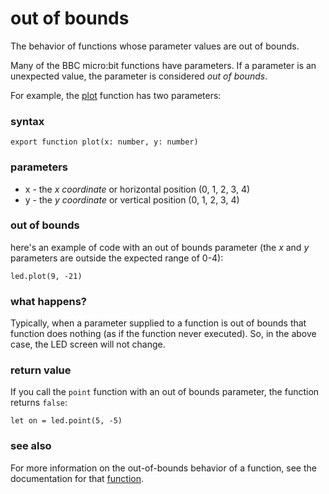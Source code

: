 # out of bounds

The behavior of functions whose parameter values are out of bounds.

Many of the BBC micro:bit functions have parameters. If a parameter is an unexpected value, the parameter is considered *out of bounds*.

For example, the [plot](/reference/led/plot) function has two parameters:

### syntax

```
export function plot(x: number, y: number)
```

### parameters

* x - the *x coordinate* or horizontal position (0, 1, 2, 3, 4)
* y - the *y coordinate* or vertical position (0, 1, 2, 3, 4)

### out of bounds

here's an example of code with an out of bounds parameter (the *x* and *y* parameters are outside the expected range of 0-4):

```
led.plot(9, -21)
```

### what happens?

Typically, when a parameter supplied to a function is out of bounds that function does nothing (as if the function never executed). So, in the above case, the LED screen will not change.

### return value

If you call the `point` function with an out of bounds parameter, the function returns `false`:

```
let on = led.point(5, -5)
```

### see also

For more information on the out-of-bounds behavior of a function, see the documentation for that [function](/js/contents).

